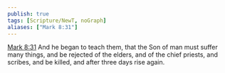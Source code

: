 ```yaml
---
publish: true
tags: [Scripture/NewT, noGraph]
aliases: ["Mark 8:31"]
---
```

[Mark 8:31](https://churchofjesuschrist.org/study/scriptures/nt/mark/8?lang=eng&id=p31#p31) And he began to teach them, that the Son of man must suffer many things, and be rejected of the elders, and of the chief priests, and scribes, and be killed, and after three days rise again.
